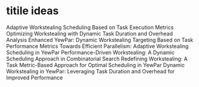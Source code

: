 
# titile ideas

Adaptive Workstealing Scheduling Based on Task Execution Metrics
Optimizing Workstealing with Dynamic Task Duration and Overhead Analysis
Enhanced YewPar: Dynamic Workstealing Targeting Based on Task Performance Metrics
Towards Efficient Parallelism: Adaptive Workstealing Scheduling in YewPar
Performance-Driven Workstealing: A Dynamic Scheduling Approach in Combinatorial Search
Redefining Workstealing: A Task Metric-Based Approach for Optimal Scheduling in YewPar
Dynamic Workstealing in YewPar: Leveraging Task Duration and Overhead for Improved Performance